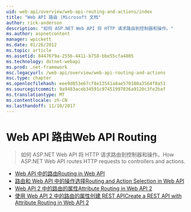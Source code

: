 ```yaml
---
uid: web-api/overview/web-api-routing-and-actions/index
title: "Web API 路由 |Microsoft 文档"
author: rick-anderson
description: "如何 ASP.NET Web API 将 HTTP 请求路由到控制器和操作。"
ms.author: aspnetcontent
manager: wpickett
ms.date: 01/26/2012
ms.topic: article
ms.assetid: 8447679a-2556-4411-b758-bbe55cfa4805
ms.technology: dotnet-webapi
ms.prod: .net-framework
msc.legacyurl: /web-api/overview/web-api-routing-and-actions
msc.type: chapter
ms.openlocfilehash: eee9d853e67cf8e13541a8ae570108a3564f8a51
ms.sourcegitcommit: 9a9483aceb34591c97451997036a9120c3fe2baf
ms.translationtype: MT
ms.contentlocale: zh-CN
ms.lasthandoff: 11/10/2017
---
```

<a name="web-api-routing"></a><span data-ttu-id="35d11-103">Web API 路由</span><span class="sxs-lookup"><span data-stu-id="35d11-103">Web API Routing</span></span>
====================
> <span data-ttu-id="35d11-104">如何 ASP.NET Web API 将 HTTP 请求路由到控制器和操作。</span><span class="sxs-lookup"><span data-stu-id="35d11-104">How ASP.NET Web API routes HTTP requests to controllers and actions.</span></span>


- [<span data-ttu-id="35d11-105">Web API 中的路由</span><span class="sxs-lookup"><span data-stu-id="35d11-105">Routing in Web API</span></span>](routing-in-aspnet-web-api.md)
- [<span data-ttu-id="35d11-106">路由和 Web API 中的操作选择</span><span class="sxs-lookup"><span data-stu-id="35d11-106">Routing and Action Selection in Web API</span></span>](routing-and-action-selection.md)
- [<span data-ttu-id="35d11-107">Web API 2 中的路由的属性</span><span class="sxs-lookup"><span data-stu-id="35d11-107">Attribute Routing in Web API 2</span></span>](attribute-routing-in-web-api-2.md)
- [<span data-ttu-id="35d11-108">使用 Web API 2 中的路由的属性创建 REST API</span><span class="sxs-lookup"><span data-stu-id="35d11-108">Create a REST API with Attribute Routing in Web API 2</span></span>](create-a-rest-api-with-attribute-routing.md)
